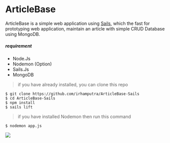 # ArticleBase

ArticleBase is a simple web application using [Sails](http://sailsjs.org), which the fast for prototyping web application, maintain an 
article with simple CRUD Database using MongoDB.

##### requirement
- Node.Js
- Nodemon (Option)
- Sails.Js
- MongoDB

> if you have already installed, you can clone this repo

```
$ git clone https://github.com/irhamputra/ArticleBase-Sails
$ cd ArticleBase-Sails
$ npm install
$ sails lift
```

> if you have installed Nodemon then run this command
```
$ nodemon app.js
```

<p>
<img src="https://camo.githubusercontent.com/d35c1bcf773e62351cc5c894641646d579e7b943/687474703a2f2f7361696c736a732e636f6d2f696d616765732f626b67645f737175696464792e706e67" />
</
